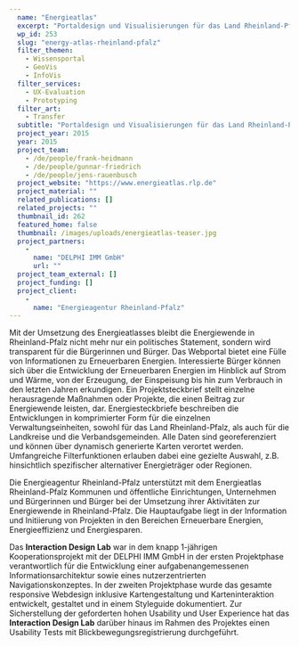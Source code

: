 ```yaml
---
  name: "Energieatlas"
  excerpt: "Portaldesign und Visualisierungen für das Land Rheinland-Pfalz"
  wp_id: 253
  slug: "energy-atlas-rheinland-pfalz"
  filter_themen:
    - Wissensportal
    - GeoVis
    - InfoVis
  filter_services:
    - UX-Evaluation
    - Prototyping
  filter_art:
    - Transfer
  subtitle: "Portaldesign und Visualisierungen für das Land Rheinland-Pfalz"
  project_year: 2015
  year: 2015
  project_team: 
    - /de/people/frank-heidmann
    - /de/people/gunnar-friedrich
    - /de/people/jens-rauenbusch
  project_website: "https://www.energieatlas.rlp.de"
  project_material: ""
  related_publications: []
  related_projects: ""
  thumbnail_id: 262
  featured_home: false
  thumbnail: /images/uploads/energieatlas-teaser.jpg
  project_partners: 
    - 
      name: "DELPHI IMM GmbH"
      url: ""
  project_team_external: []
  project_funding: []
  project_client: 
    - 
      name: "Energieagentur Rheinland-Pfalz"
---
```

Mit der Umsetzung des Energieatlasses bleibt die Energiewende in Rheinland-Pfalz nicht mehr nur ein politisches Statement, sondern wird transparent für die Bürgerinnen und Bürger. Das Webportal bietet eine Fülle von Informationen zu Erneuerbaren Energien. Interessierte Bürger können sich über die Entwicklung der Erneuerbaren Energien im Hinblick auf Strom und Wärme, von der Erzeugung, der Einspeisung bis hin zum Verbrauch in den letzten Jahren erkundigen. Ein Projektsteckbrief stellt einzelne herausragende Maßnahmen oder Projekte, die einen Beitrag zur Energiewende leisten, dar. Energiesteckbriefe beschreiben die Entwicklungen in komprimierter Form für die einzelnen Verwaltungseinheiten, sowohl für das Land Rheinland-Pfalz, als auch für die Landkreise und die Verbandsgemeinden. Alle Daten sind georeferenziert und können über dynamisch generierte Karten verortet werden. Umfangreiche Filterfunktionen erlauben dabei eine gezielte Auswahl, z.B. hinsichtlich spezifischer alternativer Energieträger oder Regionen.

Die Energieagentur Rheinland-Pfalz unterstützt mit dem Energieatlas Rheinland-Pfalz Kommunen und öffentliche Einrichtungen, Unternehmen und Bürgerinnen und Bürger bei der Umsetzung ihrer Aktivitäten zur Energiewende in Rheinland-Pfalz. Die Hauptaufgabe liegt in der Information und Initiierung von Projekten in den Bereichen Erneuerbare Energien, Energieeffizienz und Energiesparen.

Das **Interaction Design Lab** war in dem knapp 1-jährigen Kooperationsprojekt mit der DELPHI IMM GmbH in der ersten Projektphase verantwortlich für die Entwicklung einer aufgabenangemessenen Informationsarchitektur sowie eines nutzerzentrierten Navigationskonzeptes. In der zweiten Projektphase wurde das gesamte responsive Webdesign inklusive Kartengestaltung und Karteninteraktion entwickelt, gestaltet und in einem Styleguide dokumentiert. Zur Sicherstellung der geforderten hohen Usability und User Experience hat das **Interaction Design Lab** darüber hinaus im Rahmen des Projektes einen Usability Tests mit Blickbewegungsregistrierung durchgeführt.